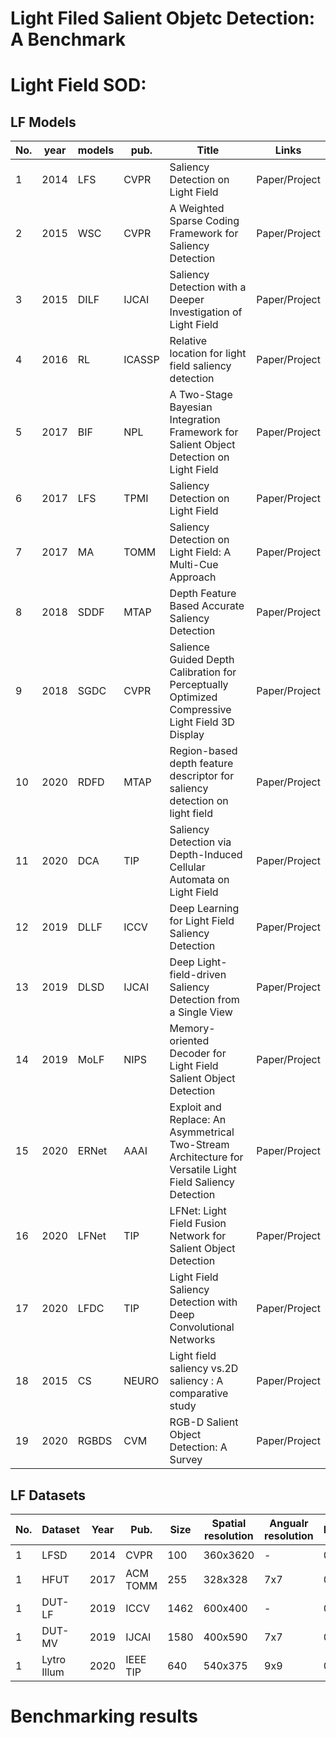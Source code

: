 # Light Filed Salient Objetc Detection: A Benchmark

# Light Field SOD:
## LF Models

| No.  | year | models | pub.   | Title                                                        | Links         |
| ---- | ---- | ------ | ------ | ------------------------------------------------------------ | ------------- |
| 1    | 2014 | LFS    | CVPR   | Saliency Detection on Light Field                            | Paper/Project |
| 2    | 2015 | WSC    | CVPR   | A Weighted Sparse Coding Framework for Saliency Detection    | Paper/Project |
| 3    | 2015 | DILF   | IJCAI  | Saliency Detection with a Deeper Investigation of Light Field | Paper/Project |
| 4    | 2016 | RL     | ICASSP | Relative location for light field saliency detection         | Paper/Project |
| 5    | 2017 | BIF    | NPL    | A Two-Stage Bayesian Integration Framework for Salient Object  Detection on Light Field | Paper/Project |
| 6    | 2017 | LFS    | TPMI   | Saliency Detection on Light Field                            | Paper/Project |
| 7    | 2017 | MA     | TOMM   | Saliency Detection on Light Field: A Multi-Cue Approach      | Paper/Project |
| 8    | 2018 | SDDF   | MTAP   | Depth Feature Based Accurate Saliency Detection              | Paper/Project |
| 9    | 2018 | SGDC   | CVPR   | Salience Guided Depth Calibration for Perceptually Optimized  Compressive Light Field 3D Display | Paper/Project |
| 10   | 2020 | RDFD   | MTAP   | Region-based depth feature descriptor for saliency detection  on light field | Paper/Project |
| 11   | 2020 | DCA    | TIP    | Saliency Detection via Depth-Induced Cellular Automata on  Light Field | Paper/Project |
| 12   | 2019 | DLLF   | ICCV   | Deep Learning for Light Field Saliency Detection             | Paper/Project |
| 13   | 2019 | DLSD   | IJCAI  | Deep Light-field-driven Saliency Detection from a Single View | Paper/Project |
| 14   | 2019 | MoLF   | NIPS   | Memory-oriented Decoder for Light Field Salient Object  Detection | Paper/Project |
| 15   | 2020 | ERNet  | AAAI   | Exploit and Replace: An Asymmetrical Two-Stream Architecture  for Versatile Light Field Saliency Detection | Paper/Project |
| 16   | 2020 | LFNet  | TIP    | LFNet: Light Field Fusion Network for Salient Object Detection | Paper/Project |
| 17   | 2020 | LFDC   | TIP    | Light Field Saliency Detection with Deep Convolutional  Networks | Paper/Project |
| 18   | 2015 | CS     | NEURO  | Light field saliency vs.2D saliency : A comparative study    | Paper/Project |
| 19   | 2020 |RGBDS   | CVM    | RGB-D Salient Object Detection: A Survey                     | Paper/Project |

## LF Datasets

| No.  | Dataset     | Year | Pub.     | Size | Spatial resolution | Angualr resolution | MOP  | FS   | MV   | DE   | ML   | GT   | Raw  | Download |
| ---- | ----------- | ---- | -------- | ---- | ------------------ | ------------------ | ---- | ---- | ---- | ---- | ---- | ---- | ---- | -------- |
| 1    | LFSD        | 2014 | CVPR     | 100  | 360x3620           | -                  | 0.04 | :heavy_check_mark:    |      | :heavy_check_mark:    |      | :heavy_check_mark:    | :heavy_check_mark:    | Link     |
| 1    | HFUT        | 2017 | ACM TOMM | 255  | 328x328            | 7x7                | 0.29 | :heavy_check_mark:    | :heavy_check_mark:    | :heavy_check_mark:   |      | :heavy_check_mark:   |      | Link     |
| 1    | DUT-LF      | 2019 | ICCV     | 1462 | 600x400            | -                  | 0.05 | :heavy_check_mark:    |      | :heavy_check_mark:    |      | :heavy_check_mark:    |      | Link     |
| 1    | DUT-MV      | 2019 | IJCAI    | 1580 | 400x590            | 7x7                | 0.04 |      | :heavy_check_mark:    |      |      |:heavy_check_mark:    |      | Link     |
| 1    | Lytro Illum | 2020 | IEEE TIP | 640  | 540x375            | 9x9                | 0.15 |      |      |      | :heavy_check_mark:    | :heavy_check_mark:    | :heavy_check_mark:   | Link     |


# Benchmarking results

